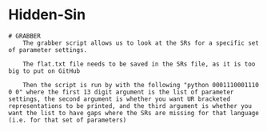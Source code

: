 # Hidden-Sin
 
    # GRABBER
        The grabber script allows us to look at the SRs for a specific set of parameter settings.
        
        The flat.txt file needs to be saved in the SRs file, as it is too big to put on GitHub

        Then the script is run by with the following "python 0001110001110 0 0" where the first 13 digit argument is the list of parameter settings, the second argument is whether you want UR bracketed representations to be printed, and the third argument is whether you want the list to have gaps where the SRs are missing for that language (i.e. for that set of parameters)
